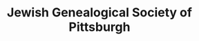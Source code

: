 ---
layout: repo
title: "Jewish Genealogical Society of Pittsburgh"
id: 14584
permalink: repos/14584/
---